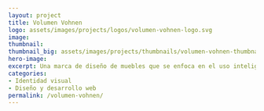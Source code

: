 ```yaml
---
layout: project
title: Volumen Vohnen
logo: assets/images/projects/logos/volumen-vohnen-logo.svg
image:
thumbnail:
thumbnail_big: assets/images/projects/thumbnails/volumen-vohnen-thumbnail-big.png
hero-image:
excerpt: Una marca de diseño de muebles que se enfoca en el uso inteligente de espacios reducidos.
categories:
- Identidad visual
- Diseño y desarrollo web
permalink: /volumen-vohnen/
---
```


